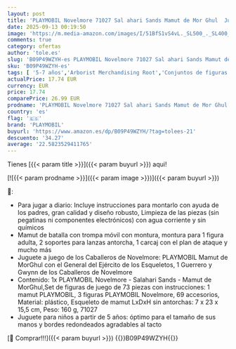 ```yaml
---
layout: post
title: 'PLAYMOBIL Novelmore 71027 Sal ahari Sands Mamut de Mor Ghul  Juguetes para niños a Partir de 5 años'
date: 2025-09-13 00:19:50
image: 'https://m.media-amazon.com/images/I/51BfS1vS4vL._SL500_._SL400_.jpg'
comments: true
category: ofertas
author: 'tole.es'
slug: 'B09P49WZYH-es PLAYMOBIL Novelmore 71027 Sal ahari Sands Mamut de Mor...'
sku: 'B09P49WZYH-es'
tags: [ '5-7 años','Arborist Merchandising Root','Conjuntos de figuras de juguete','Juegos, juguetes y coleccionables para niños grandes','Juguetes','Juguetes y juegos','Muñecos y figuras','Outlet de Juguetes y Juegos','Self Service','Special Features Stores','Top brands in Toys','b6d17eda-2c26-45ed-a098-453a9f96e839_0','b6d17eda-2c26-45ed-a098-453a9f96e839_2301','b6d17eda-2c26-45ed-a098-453a9f96e839_5501','b6d17eda-2c26-45ed-a098-453a9f96e839_6301','b6d17eda-2c26-45ed-a098-453a9f96e839_7701','playmobil','🇪🇸', ]
actualPrice: 17.74 EUR
currency: EUR
price: 17.74
comparePrice: 26.99 EUR
prodname: 'PLAYMOBIL Novelmore 71027 Sal ahari Sands Mamut de Mor Ghul  Juguetes para niños a Partir de 5 años'
country: 'es'
flag: '🇪🇸'
brand: 'PLAYMOBIL'
buyurl: 'https://www.amazon.es/dp/B09P49WZYH/?tag=tolees-21'
descuento: '34.27'
average: '22.5823529411765'
---
```


Tienes [{{< param title >}}]({{< param buyurl >}}) aqui!

[![{{< param prodname >}}]({{< param image >}})]({{< param buyurl >}})

🔎:

- Para jugar a diario: Incluye instrucciones para montarlo con ayuda de los padres, gran calidad y diseño robusto, Limpieza de las piezas (sin pegatinas ni componentes electrónicos) con agua corriente y sin químicos
- Mamut de batalla con trompa móvil con montura, montura para 1 figura adulta, 2 soportes para lanzas antorcha, 1 carcaj con el plan de ataque y mucho más
- Juguete a juego de los Caballeros de Novelmore: PLAYMOBIL Mamut de MorGhul con el General del Ejército de los Esqueletos, 1 Guerrero y Gwynn de los Caballeros de Novelmore
- Contenido: 1x PLAYMOBIL Novelmore - Salahari Sands - Mamut de MorGhul,Set de figuras de juego de 73 piezas con instrucciones: 1 mamut PLAYMOBIL, 3 figuras PLAYMOBIL Novelmore, 69 accesorios, Material: plástico, Esqueleto de mamut LxDxH sin antorchas: 7 x 23 x 15,5 cm, Peso: 160 g, 71027
- Juguete para niños a partir de 5 años: óptimo para el tamaño de sus manos y bordes redondeados agradables al tacto

[🛒 Comprar!!!]({{< param buyurl >}})
{{<world>}}B09P49WZYH{{</world>}}
